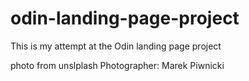 # odin-landing-page-project

This is my attempt at the Odin landing page project

photo from unslplash Photographer: Marek Piwnicki

